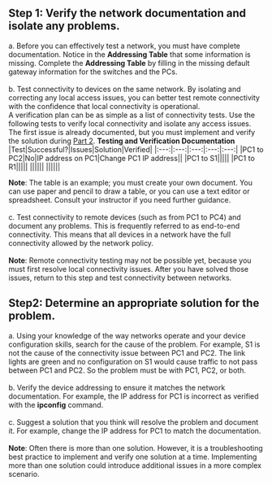 ## Step 1: Verify the network documentation and isolate any problems.
a. Before you can effectively test a network, you must have complete documentation. Notice in the **Addressing Table** that some information is missing. Complete the **Addressing Table** by filling in the missing default gateway information for the switches and the PCs. <br><br>
b. Test connectivity to devices on the same network. By isolating and correcting any local access issues, you can better test remote connectivity with the confidence that local connectivity is operational.<br>
A verification plan can be as simple as a list of connectivity tests. Use the following tests to verify local connectivity and isolate any access issues. The first issue is already documented, but you must implement and verify the solution during [Part 2](/troubleshoot-default-gateway-issues/2-implement-verify-and-document-solutions).
**Testing and Verification Documentation**
|Test|Successful?|Issues|Solution|Verified|
|:---:|:---:|:---:|:---:|:---:|
|PC1 to PC2|No|IP address on PC1|Change PC1 IP address||
|PC1 to S1|||||
|PC1 to R1|||||
||||||
||||||

**Note**: The table is an example; you must create your own document. You can use paper and pencil to draw a table, or you can use a text editor or spreadsheet. Consult your instructor if you need further guidance.<br><br>
c. Test connectivity to remote devices (such as from PC1 to PC4) and document any problems. This is frequently referred to as end-to-end connectivity. This means that all devices in a network have the full connectivity allowed by the network policy.<br><br>
**Note**: Remote connectivity testing may not be possible yet, because you must first resolve local connectivity issues. After you have solved those issues, return to this step and test connectivity between networks.
## Step2: Determine an appropriate solution for the problem.
a. Using your knowledge of the way networks operate and your device configuration skills, search for the cause of the problem. For example, S1 is not the cause of the connectivity issue between PC1 and PC2. The link lights are green and no configuration on S1 would cause traffic to not pass between PC1 and PC2. So the problem must be with PC1, PC2, or both.<br><br>
b. Verify the device addressing to ensure it matches the network documentation. For example, the IP address for PC1 is incorrect as verified with the **ipconfig** command.<br><br>
c. Suggest a solution that you think will resolve the problem and document it. For example, change the IP address for PC1 to match the documentation.<br><br>
**Note**: Often there is more than one solution. However, it is a troubleshooting best practice to implement and verify one solution at a time. Implementing more than one solution could introduce additional issues in a more complex scenario.

